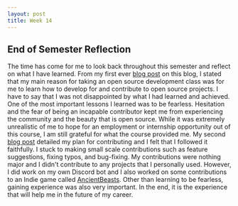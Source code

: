 ```yaml
---
layout: post
title: Week 14
---
```


## End of Semester Reflection
The time has come for me to look back throughout this semester and reflect on what I have learned. From my first ever [blog post](https://github.com/hunter-college-ossd-fall-2019/jxuan101-weekly/blob/gh-pages/_posts/2019-09-04-week01.md) on this blog, I stated that my main reason for taking an open source development class was for me to learn how to develop for and contribute to open source projects. I have to say that I was not disappointed by what I had learned and achieved. One of the most important lessons I learned was to be fearless. Hesitation and the fear of being an incapable contributor kept me from experiencing the community and the beauty that is open source. While it was extremely unrealistic of me to hope for an employment or internship opportunity out of this course, I am still grateful for what the course provided me. My second [blog post](https://github.com/hunter-college-ossd-fall-2019/jxuan101-weekly/blob/gh-pages/_posts/2019-09-11-week02.md) detailed my plan for contributing and I felt that I followed it faithfully. I stuck to making small scale contributions such as feature suggestions, fixing typos, and bug-fixing. My contributions were nothing major and I didn't contribute to any projects that I personally used. However, I did work on my own Discord bot and I also worked on some contributions to an Indie game called [AncientBeasts](https://github.com/FreezingMoon/AncientBeast). Other than learning to be fearless, gaining experience was also very important. In the end, it is the experience that will help me in the future of my career.
